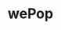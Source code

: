 ---
description: 照片卡通化作品展示。
layout: post
results:
- primaryGenreName: Photo & Video
  version: '1.12'
  trackViewUrl: https://itunes.apple.com/cn/app/wepop/id657577704?mt=8&uo=4
  artworkUrl100: http://a1273.phobos.apple.com/us/r1000/026/Purple4/v4/71/12/82/711282b2-edc7-b708-9b11-34ddd9db75f3/mzl.jcfbwtlj.png
  artworkUrl60: http://a1827.phobos.apple.com/us/r1000/011/Purple/v4/15/b0/25/15b02536-1e88-960b-9eae-8600ffc65e25/Icon.png
  sellerName: wePop INC
  supportedDevices:
  - iPhone5
  - iPadFourthGen
  - iPodTouchThirdGen
  - iPhone4
  - iPodTouchFifthGen
  - iPad23G
  - iPadWifi
  - iPadMini4G
  - iPadFourthGen4G
  - iPhone4S
  - iPadThirdGen
  - iPad3G
  - iPadThirdGen4G
  - iPad2Wifi
  - iPadMini
  - iPodTouchourthGen
  - iPhone-3GS
  genres:
  - 摄影与录像
  - 社交
  trackName: wePop
  description: "wePop is a community for creating & sharing cameras filled
    with the things that we love. \nMake your pictures pop & rePop &\n\n\nCreate,
    Collaborate, & Contribute to the wePop Culture by combining your photos
    with artwork and stickers from around the world. It's fun, it's creative,
    and it's free!\n\nFeatures\n\nMake your pictures Pop with hundreds of
    FREE stickers, filters, effects, fonts and vignettes from artists around
    the world.\nTransform your photos with easy to use editing tools for color,
    hue, saturation, brightness, blur, and vignettes.\nShare your Pops, and
    watch the world interact with, build upon, and rePop your Pops.\nCreate
    a customizable &Cams of your own art and stickers, so others can create
    through your lens.\nCopy, share, and save your designs on wePop, Facebook,
    Twitter, Email, SMS, and your Photo-roll. \n\nDiscover &Cams.\n&Cams are
    customizable cameras filled with unique artwork, stickers, and frames
    from artists around the world. Combine your photos with &Cams and inspire
    the next visual conversation on wePop. \n\nExplore the Gallery.\nCheck
    out the Gallery to see all of our artists' &Cams for inspiration.\n\nMake
    Pops.\nAnytime you take a photo with one of the &Cams you've created a
    Pop. \n\nrePop A Pop.\nUse any Pop as a template for creativity. The Ghost
    Mode feature allows you to put your photos into any Pop, customize it
    to your own fancy, then rePop.\n\nCreate &Cams\nDon't just watch pop culture,
    make pop culture, by creating your own &Cams and filling it with the things
    you love. Go to www.wepop.com to find out how you can design &Cams and
    be added to the wePop Gallery.\n\nCollaborate.\nwePop is a social network
    where you can start a creative dialogue with pictures and collaborate
    with your friends. Share, follow, and rePop on wePop, Facebook, Twitter,
    Email or SMS."
  price: 0
  trackId: 657577704
  releaseDate: '2013-08-02T01:48:02Z'
  screenshotUrls:
  - http://a4.mzstatic.com/us/r30/Purple6/v4/a9/c2/a4/a9c2a452-346c-317e-ba08-8ceb6921b69a/screen1136x1136.jpeg
  - http://a1.mzstatic.com/us/r30/Purple6/v4/ed/14/50/ed145060-529b-61f2-a8a7-2708460bd5b9/screen1136x1136.jpeg
  - http://a3.mzstatic.com/us/r30/Purple4/v4/7f/dc/76/7fdc76f3-a4c6-e117-d46a-d81afce9defe/screen1136x1136.jpeg
  - http://a1.mzstatic.com/us/r30/Purple6/v4/6c/32/69/6c32699b-2056-179b-64b1-2f9d3019350e/screen1136x1136.jpeg
  - http://a2.mzstatic.com/us/r30/Purple/v4/8b/e5/26/8be5267f-3686-902d-bf35-b64666a55326/screen1136x1136.jpeg
  artistViewUrl: https://itunes.apple.com/cn/artist/wepop/id657577707?uo=4
  primaryGenreId: 6008
  kind: software
  fileSizeBytes: '43194177'
  bundleId: com.wepop.wepop
  releaseNotes: Incremental improvements, bug fixes and stability.
  trackContentRating: 12+
  artistName: wePop
  trackCensoredName: wePop
  isGameCenterEnabled: false
  contentAdvisoryRating: 12+
  languageCodesISO2A:
  - EN
  features: &a []
  wrapperType: software
  artworkUrl512: http://a1273.phobos.apple.com/us/r1000/026/Purple4/v4/71/12/82/711282b2-edc7-b708-9b11-34ddd9db75f3/mzl.jcfbwtlj.png
  formattedPrice: 免费
  artistId: 657577707
  genreIds:
  - '6008'
  - '6005'
  currency: CNY
  ipadScreenshotUrls: *a
category: 摄影与录像
tags: tag1
resultCount: 1
title: wePop

---